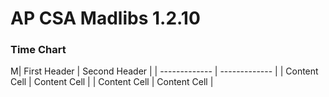 # AP CSA Madlibs 1.2.10

### Time Chart 


M| First Header  | Second Header |
| ------------- | ------------- |
| Content Cell  | Content Cell  |
| Content Cell  | Content Cell  |